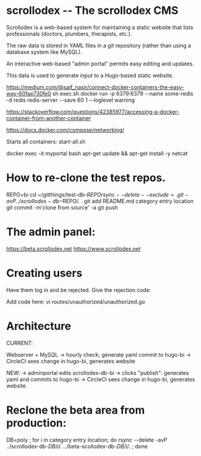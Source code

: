 # scrollodex -- The scrollodex CMS

Scrollodex is a web-based system for maintaining a static
website that lists professionals (doctors, plumbers, therapists,
etc.).

The raw data is stored in YAML files in a git repository (rather
than using a database system like MySQL).

An interactive web-based "admin portal" permits easy editing and
updates.

This data is used to generate input to a Hugo-based static website.


https://medium.com/@saif_nasir/connect-docker-containers-the-easy-way-60fae730fe0
sh exec.sh
docker run -p 6379:6379 --name some-redis -d redis redis-server --save 60 1 --loglevel warning

https://stackoverflow.com/questions/42385977/accessing-a-docker-container-from-another-container

https://docs.docker.com/compose/networking/

Starts all containers:
start-all.sh

docker exec -it myportal bash
apt-get update && apt-get install -y netcat


# How to re-clone the test repos.
REPO=bi
cd ~/gitthings/test-db-$REPO
rsync --delete --exclude=.git -avP ../scrollodex-db-$REPO/. .
git add README.md category entry location 
git commit -m'clone from source' -a
git push

# The admin panel:
  https://beta.scrollodex.net
  https://www.scrollodex.net


# Creating users

Have them log in and be rejected. Give the rejection code:

Add code here:
vi routes/unauthorized/unauthorized.go


# Architecture

CURRENT:

Webserver + MySQL
-> hourly check; generate yaml commit to hugo-bi
-> CircleCI sees change in hugo-bi, generates website

NEW:
-> adminportal edits scrollodex-db-bi
-> clicks "publish": generates yaml and commits to hugo-bi
-> CircleCI sees change in hugo-bi, generates website

# Reclone the beta area from production:

DB=poly ; for i in category entry location; do rsync --delete -avP ../scrollodex-db-$DB/$i/. ../beta-scollodex-db-$DB/$i/. ; done


